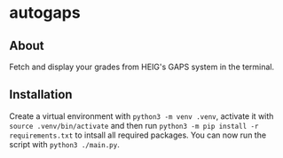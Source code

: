 # autogaps

## About

Fetch and display your grades from HEIG's GAPS system in the terminal.

## Installation

Create a virtual environment with `python3 -m venv .venv`, activate it with `source .venv/bin/activate` and then run `python3 -m pip install -r requirements.txt` to intsall all required packages.
You can now run the script with `python3 ./main.py`.
